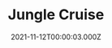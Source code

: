 ---
title: "Jungle Cruise"
year: 2021
date: 2021-11-12T00:00:03.000Z
permalink: /almanac/movies/2021-11-12-jungle-cruise/index.html
link: https://letterboxd.com/rknightuk/film/jungle-cruise/
rating: 2
---